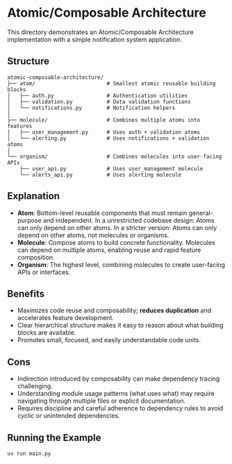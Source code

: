 # Atomic/Composable Architecture

This directory demonstrates an Atomic/Composable Architecture implementation with a simple notification system application.

## Structure

```
atomic-composable-architecture/
├── atom/                       # Smallest atomic reusable building blocks
│   ├── auth.py                 # Authentication utilities
│   ├── validation.py           # Data validation functions
│   └── notifications.py        # Notification helpers
│
├── molecule/                   # Combines multiple atoms into features
│   ├── user_management.py      # Uses auth + validation atoms
│   └── alerting.py             # Uses notifications + validation atoms
│
└── organism/                   # Combines molecules into user-facing APIs
    ├── user_api.py             # Uses user_management molecule
    └── alerts_api.py           # Uses alerting molecule
```

## Explanation

- **Atom**: Bottom-level reusable components that must remain general-purpose and independent. In a unrestricted codebase design: Atoms can only depend on other atoms. In a stricter version: Atoms can only depend on other atoms, not molecules or organisms.
- **Molecule**: Compose atoms to build concrete functionality. Molecules can depend on multiple atoms, enabling reuse and rapid feature composition.
- **Organism**: The highest level, combining molecules to create user-facing APIs or interfaces.

## Benefits

- Maximizes code reuse and composability; **reduces duplication** and accelerates feature development.
- Clear hierarchical structure makes it easy to reason about what building blocks are available.
- Promotes small, focused, and easily understandable code units.

## Cons

- Indirection introduced by composability can make dependency tracing challenging.
- Understanding module usage patterns (what uses what) may require navigating through multiple files or explicit documentation.
- Requires discipline and careful adherence to dependency rules to avoid cyclic or unintended dependencies.

## Running the Example

```bash
uv run main.py
```
